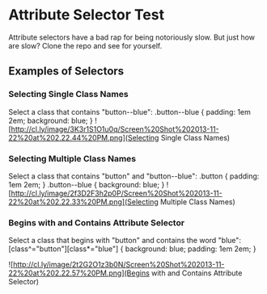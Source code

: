 # Attribute Selector Test
Attribute selectors have a bad rap for being notoriously slow. But just how are slow? Clone the repo and see for yourself.

## Examples of Selectors

### Selecting Single Class Names
Select a class that contains "button--blue":
    .button--blue {
        padding: 1em 2em;
        background: blue;
    }
![http://cl.ly/image/3K3r1S1O1u0q/Screen%20Shot%202013-11-22%20at%202.22.44%20PM.png](Selecting Single Class Names)

### Selecting Multiple Class Names
Select a class that contains "button" and "button--blue":
    .button {
        padding: 1em 2em;
    }
    .button--blue {
        background: blue;
    }
![http://cl.ly/image/2f3D2F3h2p0P/Screen%20Shot%202013-11-22%20at%202.22.33%20PM.png](Selecting Multiple Class Names)

### Begins with and Contains Attribute Selector
Select a class that begins with "button" and contains the word "blue":
    [class^="button"][class*="blue"] {
        background: blue;
        padding: 1em 2em;
    }

![http://cl.ly/image/2t2G2O1z3b0N/Screen%20Shot%202013-11-22%20at%202.22.57%20PM.png](Begins with and Contains Attribute Selector)
